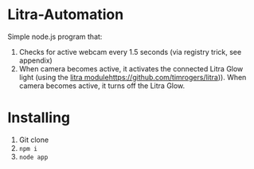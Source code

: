 # Litra-Automation
Simple node.js program that:
1. Checks for active webcam every 1.5 seconds (via registry trick, see appendix)
2. When camera becomes active, it activates the connected Litra Glow light (using the [litra module](https://github.com/timrogers/litra)https://github.com/timrogers/litra)). When camera becomes active, it turns off the Litra Glow.

# Installing
1. Git clone
2. `npm i`
3. `node app`
